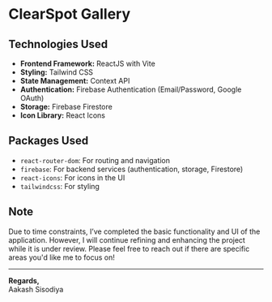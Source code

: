 # ClearSpot Gallery

## Technologies Used
- **Frontend Framework:** ReactJS with Vite
- **Styling:** Tailwind CSS
- **State Management:** Context API
- **Authentication:** Firebase Authentication (Email/Password, Google OAuth)
- **Storage:** Firebase Firestore
- **Icon Library:** React Icons

## Packages Used
- `react-router-dom`: For routing and navigation
- `firebase`: For backend services (authentication, storage, Firestore)
- `react-icons`: For icons in the UI
- `tailwindcss`: For styling

## Note
Due to time constraints, I’ve completed the basic functionality and UI of the application. However, I will continue refining and enhancing the project while it is under review. Please feel free to reach out if there are specific areas you'd like me to focus on!

---

**Regards,**  
Aakash Sisodiya
